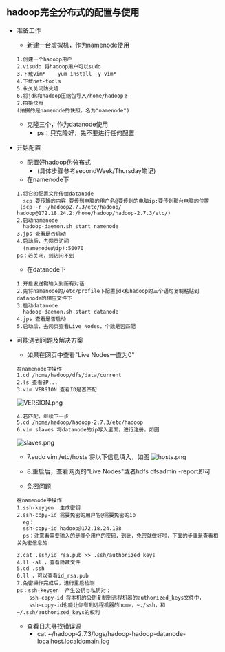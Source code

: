 ## hadoop完全分布式的配置与使用
* 准备工作
	* 新建一台虚拟机，作为namenode使用
	```
	1.创建一个hadoop用户
	2.visudo 将hadoop用户可以sudo
	3.下载vim*    yum install -y vim*
	4.下载net-tools
	5.永久关闭防火墙
	6.将jdk和hadoop压缩包导入/home/hadoop下
	7.拍摄快照  
	(拍摄的是namenode的快照，名为"namenode")
	```
	* 克隆三个，作为datanode使用
		* ps：只克隆好，先不要进行任何配置
* 开始配置
	* 配置好hadoop伪分布式 
		* (具体步骤参考secondWeek/Thursday笔记)
	* 在namenode下
	```
	1.将它的配置文件传给datanode
	  scp 要传输的内容 要传到电脑的用户名@要传到的电脑ip:要传到那台电脑的位置
	 (scp -r ~/hadoop2.7.3/etc/hadoop/ hadoop@172.18.24.2:/home/hadoop/hadoop-2.7.3/etc/)
	2.启动namenode 
	  hadoop-daemon.sh start namenode 
	3.jps 查看是否启动
	4.启动后，去网页访问 
	  (namenode的ip):50070
	ps：若关闭，则访问不到
	```
	* 在datanode下
	```
	1.开启发送键输入到所有对话
	2.先将namenode的/etc/profile下配置jdk和hadoop的三个语句复制粘贴到datanode的相应文件下
	3.启动datanode
	  hadoop-daemon.sh start datanode
	4.jps 查看是否启动
	5.启动后，去网页查看Live Nodes，个数是否匹配
	```
* 可能遇到问题及解决方案
	* 如果在网页中查看"Live Nodes一直为0"
	```
	在namenode中操作
	1.cd /home/hadoop/dfs/data/current
	2.ls 查看BP...
	3.vim VERSION 查看ID是否匹配
	```
	
	
	![VERSION.png](https://upload-images.jianshu.io/upload_images/14467401-b922f74a8a92188a.png?imageMogr2/auto-orient/strip%7CimageView2/2/w/1240)
	
	
	```
	4.若匹配，继续下一步
	5.cd /home/hadoop/hadoop-2.7.3/etc/hadoop
	6.vim slaves 将datanode的ip写入里面，进行注册，如图
	```
	
	![slaves.png](https://upload-images.jianshu.io/upload_images/14467401-52c6a76194aa015f.png?imageMogr2/auto-orient/strip%7CimageView2/2/w/1240)
	* 7.sudo vim /etc/hosts 将以下信息填入，如图
	![hosts.png](https://upload-images.jianshu.io/upload_images/14467401-aa8f22e995f29ac3.png?imageMogr2/auto-orient/strip%7CimageView2/2/w/1240)
	* 8.重启后，查看网页的"Live Nodes"或者hdfs dfsadmin -report即可
	
	
	* 免密问题
	
	```
	在namenode中操作
	1.ssh-keygen  生成密钥
	2.ssh-copy-id 需要免密的用户名@需要免密的ip
	  eg：
	  ssh-copy-id hadoop@172.18.24.198
	  ps：注意看需要输入的是哪个用户的密码，到此，免密就做好啦，下面的步骤是查看相关免密信息的
	
	3.cat .ssh/id_rsa.pub >> .ssh/authorized_keys
	4.ll -al ，查看隐藏文件
	5.cd .ssh
	6.ll ，可以查看id_rsa.pub
	7.免密操作完成后，进行重启检测
	ps：ssh-keygen  产生公钥与私钥对；
		ssh-copy-id 将本机的公钥复制到远程机器的authorized_keys文件中，
		ssh-copy-id也能让你有到远程机器的home，~./ssh，和 ~/.ssh/authorized_keys的权利
	```
	
	
	
	* 查看日志寻找错误源	
		* cat ~/hadoop-2.7.3/logs/hadoop-hadoop-datanode-localhost.localdomain.log
	
	
		